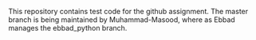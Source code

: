 This repository contains test code for the github assignment.
The master branch is being maintained by Muhammad-Masood, where as Ebbad manages the ebbad_python branch.
